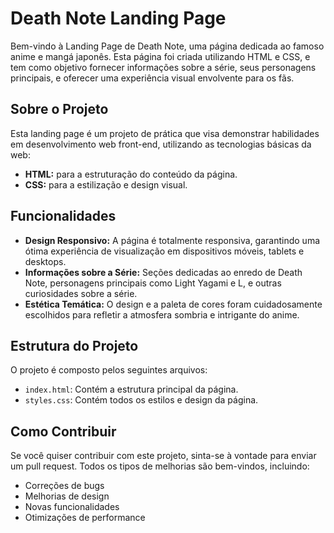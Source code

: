 # Death Note Landing Page

Bem-vindo à Landing Page de Death Note, uma página dedicada ao famoso anime e mangá japonês. Esta página foi criada utilizando HTML e CSS, e tem como objetivo fornecer informações sobre a série, seus personagens principais, e oferecer uma experiência visual envolvente para os fãs.

## Sobre o Projeto

Esta landing page é um projeto de prática que visa demonstrar habilidades em desenvolvimento web front-end, utilizando as tecnologias básicas da web:

- **HTML:** para a estruturação do conteúdo da página.
- **CSS:** para a estilização e design visual.

## Funcionalidades

- **Design Responsivo:** A página é totalmente responsiva, garantindo uma ótima experiência de visualização em dispositivos móveis, tablets e desktops.
- **Informações sobre a Série:** Seções dedicadas ao enredo de Death Note, personagens principais como Light Yagami e L, e outras curiosidades sobre a série.
- **Estética Temática:** O design e a paleta de cores foram cuidadosamente escolhidos para refletir a atmosfera sombria e intrigante do anime.

## Estrutura do Projeto

O projeto é composto pelos seguintes arquivos:

- `index.html`: Contém a estrutura principal da página.
- `styles.css`: Contém todos os estilos e design da página.

## Como Contribuir

Se você quiser contribuir com este projeto, sinta-se à vontade para enviar um pull request. Todos os tipos de melhorias são bem-vindos, incluindo:

- Correções de bugs
- Melhorias de design
- Novas funcionalidades
- Otimizações de performance
